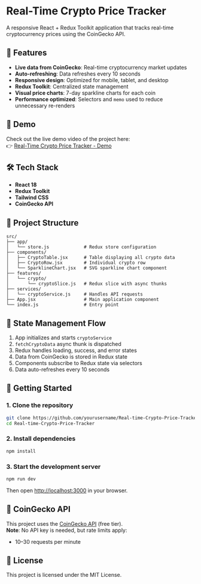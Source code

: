 # Real-Time Crypto Price Tracker

A responsive React + Redux Toolkit application that tracks real-time cryptocurrency prices using the CoinGecko API.

## 🚀 Features

- **Live data from CoinGecko**: Real-time cryptocurrency market updates  
- **Auto-refreshing**: Data refreshes every 10 seconds  
- **Responsive design**: Optimized for mobile, tablet, and desktop  
- **Redux Toolkit**: Centralized state management  
- **Visual price charts**: 7-day sparkline charts for each coin  
- **Performance optimized**: Selectors and `memo` used to reduce unnecessary re-renders  

## 🎥 Demo

Check out the live demo video of the project here:  
👉 [Real-Time Crypto Price Tracker - Demo](https://drive.google.com/file/d/1PVH8t-qPTZu8rsBxYbU6PQDH6oIepUGd/view?usp=sharing)


## 🛠 Tech Stack

- **React 18**
- **Redux Toolkit**
- **Tailwind CSS**
- **CoinGecko API**

## 📁 Project Structure

```
src/
├── app/
│   └── store.js             # Redux store configuration
├── components/
│   ├── CryptoTable.jsx      # Table displaying all crypto data
│   ├── CryptoRow.jsx        # Individual crypto row
│   └── SparklineChart.jsx   # SVG sparkline chart component
├── features/
│   └── crypto/
│       └── cryptoSlice.js   # Redux slice with async thunks
├── services/
│   └── cryptoService.js     # Handles API requests
├── App.jsx                  # Main application component
└── index.js                 # Entry point
```

## 🔁 State Management Flow

1. App initializes and starts `cryptoService`
2. `fetchCryptoData` async thunk is dispatched
3. Redux handles loading, success, and error states
4. Data from CoinGecko is stored in Redux state
5. Components subscribe to Redux state via selectors
6. Data auto-refreshes every 10 seconds

## 🧰 Getting Started

### 1. Clone the repository

```bash
git clone https://github.com/yourusername/Real-time-Crypto-Price-Tracker.git
cd Real-time-Crypto-Price-Tracker
```

### 2. Install dependencies

```bash
npm install
```

### 3. Start the development server

```bash
npm run dev
```

Then open [http://localhost:3000](http://localhost:3000) in your browser.

## 📡 CoinGecko API

This project uses the [CoinGecko API](https://www.coingecko.com/en/api/documentation) (free tier).  
**Note**: No API key is needed, but rate limits apply:
- 10–30 requests per minute

## 📄 License

This project is licensed under the MIT License.


